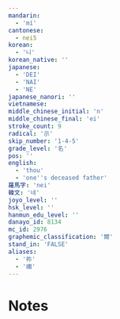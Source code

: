 ```yaml
---
mandarin:
  - 'mí'
cantonese:
  - nei5
korean:
  - '니'
korean_native: ''
japanese:
  - 'DEI'
  - 'NAI'
  - 'NE'
japanese_nanori: ''
vietnamese:
middle_chinese_initial: 'n'
middle_chinese_final: 'ei'
stroke_count: 9
radical: '示'
skip_number: '1-4-5'
grade_level: '名'
pos: ''
english:
  - 'thou'
  - 'one''s deceased father'
羅馬字: 'nei'
韓文: '네'
joyo_level: ''
hsk_level: ''
hanmun_edu_level: ''
danayo_id: 8134
mc_id: 2976
graphemic_classification: '爾'
stand_in: 'FALSE'
aliases:
  - '祢'
  - '禰'
---
```


# Notes
